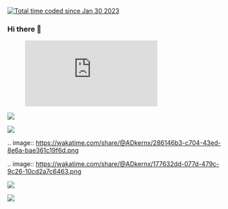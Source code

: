 <a href="https://wakatime.com/@54d99f29-75b1-48c3-a9ec-a4132e114e56"><img src="https://wakatime.com/badge/user/54d99f29-75b1-48c3-a9ec-a4132e114e56.svg" alt="Total time coded since Jan 30 2023" /></a>

### Hi there 👋

<figure>
  <embed src="https://wakatime.com/share/@ADkernx/224250e2-af40-4359-b42f-462c6918a2b7.svg"></embed>
</figure>

<a href="https://wakatime.com"><img src="https://wakatime.com/share/@ADkernx/286146b3-c704-43ed-8e6a-bae361c19f6d.png" /></a>

<a href="https://wakatime.com"><img src="https://wakatime.com/share/@ADkernx/177632dd-077d-479c-9c26-10cd2a7c6463.png" /></a>

.. image:: https://wakatime.com/share/@ADkernx/286146b3-c704-43ed-8e6a-bae361c19f6d.png
 
.. image:: https://wakatime.com/share/@ADkernx/177632dd-077d-479c-9c26-10cd2a7c6463.png

<a href="https://wakatime.com"><img src="https://wakatime.com/share/@ADkernx/224250e2-af40-4359-b42f-462c6918a2b7.svg" /></a>

<a href="https://wakatime.com"><img src="https://wakatime.com/share/@ADkernx/f07de5dc-110e-463d-895a-6342b09a3273.svg" /></a>
